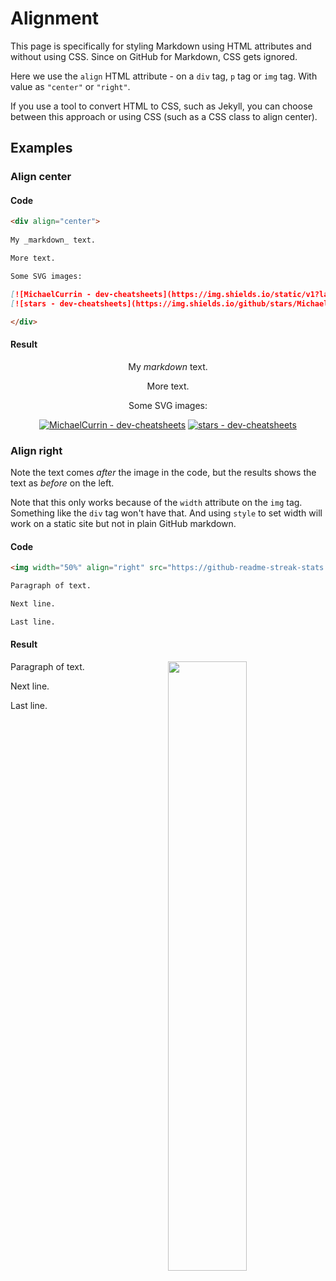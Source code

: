 # Alignment

This page is specifically for styling Markdown using HTML attributes and without using CSS. Since on GitHub for Markdown, CSS gets ignored.

Here we use the `align` HTML attribute - on a `div` tag, `p` tag or `img` tag. With value as `"center"` or `"right"`.

If you use a tool to convert HTML to CSS, such as Jekyll, you can choose between this approach or using CSS (such as a CSS class to align center).


## Examples

### Align center

#### Code

```markdown
<div align="center">
  
My _markdown_ text.

More text.

Some SVG images:

[![MichaelCurrin - dev-cheatsheets](https://img.shields.io/static/v1?label=MichaelCurrin&message=dev-cheatsheets&color=blue&logo=github)](https://github.com/MichaelCurrin/dev-cheatsheets)
[![stars - dev-cheatsheets](https://img.shields.io/github/stars/MichaelCurrin/dev-cheatsheets?style=social)](https://github.com/MichaelCurrin/dev-cheatsheets)

</div>
```

#### Result

<div align="center">
  
My _markdown_ text.

More text.

Some SVG images:

[![MichaelCurrin - dev-cheatsheets](https://img.shields.io/static/v1?label=MichaelCurrin&message=dev-cheatsheets&color=blue&logo=github)](https://github.com/MichaelCurrin/dev-cheatsheets)
[![stars - dev-cheatsheets](https://img.shields.io/github/stars/MichaelCurrin/dev-cheatsheets?style=social)](https://github.com/MichaelCurrin/dev-cheatsheets)

</div>


### Align right

Note the text comes _after_ the image in the code, but the results shows the text as _before_ on the left.

Note that this only works because of the `width` attribute on the `img` tag. Something like the `div` tag won't have that. And using `style` to set width will work on a static site but not in plain GitHub markdown.

#### Code

```markdown
<img width="50%" align="right" src="https://github-readme-streak-stats.herokuapp.com/?user=michaelcurrin" />

Paragraph of text.

Next line.

Last line.
```

#### Result

<img width="50%" align="right" src="https://github-readme-streak-stats.herokuapp.com/?user=michaelcurrin" />

<p>
Paragraph of text.
</p>
<p>
Next line.
</p>
<p>
Last line.
</p>
